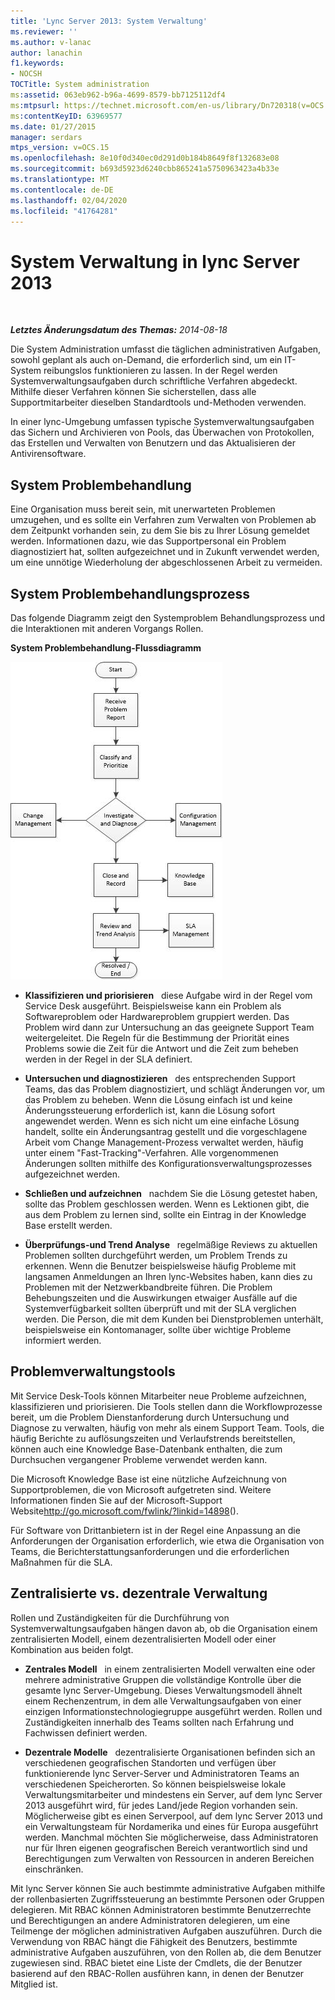 ```yaml
---
title: 'Lync Server 2013: System Verwaltung'
ms.reviewer: ''
ms.author: v-lanac
author: lanachin
f1.keywords:
- NOCSH
TOCTitle: System administration
ms:assetid: 063eb962-b96a-4699-8579-bb7125112df4
ms:mtpsurl: https://technet.microsoft.com/en-us/library/Dn720318(v=OCS.15)
ms:contentKeyID: 63969577
ms.date: 01/27/2015
manager: serdars
mtps_version: v=OCS.15
ms.openlocfilehash: 8e10f0d340ec0d291d0b184b8649f8f132683e08
ms.sourcegitcommit: b693d5923d6240cbb865241a5750963423a4b33e
ms.translationtype: MT
ms.contentlocale: de-DE
ms.lasthandoff: 02/04/2020
ms.locfileid: "41764281"
---
```

<div data-xmlns="http://www.w3.org/1999/xhtml">

<div class="topic" data-xmlns="http://www.w3.org/1999/xhtml" data-msxsl="urn:schemas-microsoft-com:xslt" data-cs="http://msdn.microsoft.com/en-us/">

<div data-asp="http://msdn2.microsoft.com/asp">

# <a name="system-administration-in-lync-server-2013"></a>System Verwaltung in lync Server 2013

</div>

<div id="mainSection">

<div id="mainBody">

<span> </span>

_**Letztes Änderungsdatum des Themas:** 2014-08-18_

Die System Administration umfasst die täglichen administrativen Aufgaben, sowohl geplant als auch on-Demand, die erforderlich sind, um ein IT-System reibungslos funktionieren zu lassen. In der Regel werden Systemverwaltungsaufgaben durch schriftliche Verfahren abgedeckt. Mithilfe dieser Verfahren können Sie sicherstellen, dass alle Supportmitarbeiter dieselben Standardtools und-Methoden verwenden.

In einer lync-Umgebung umfassen typische Systemverwaltungsaufgaben das Sichern und Archivieren von Pools, das Überwachen von Protokollen, das Erstellen und Verwalten von Benutzern und das Aktualisieren der Antivirensoftware.

<div>

## <a name="system-troubleshooting"></a>System Problembehandlung

Eine Organisation muss bereit sein, mit unerwarteten Problemen umzugehen, und es sollte ein Verfahren zum Verwalten von Problemen ab dem Zeitpunkt vorhanden sein, zu dem Sie bis zu Ihrer Lösung gemeldet werden. Informationen dazu, wie das Supportpersonal ein Problem diagnostiziert hat, sollten aufgezeichnet und in Zukunft verwendet werden, um eine unnötige Wiederholung der abgeschlossenen Arbeit zu vermeiden.

</div>

<div>

## <a name="system-troubleshooting-process"></a>System Problembehandlungsprozess

Das folgende Diagramm zeigt den Systemproblem Behandlungsprozess und die Interaktionen mit anderen Vorgangs Rollen.

**System Problembehandlung-Flussdiagramm**

![Flussdiagramm für die Systemproblembehandlung](images/Dn720318.869d0b89-6473-4b1f-9d90-59604b4b8e98(OCS.15).jpg "Flussdiagramm für die Systemproblembehandlung")

  - **Klassifizieren und priorisieren**   diese Aufgabe wird in der Regel vom Service Desk ausgeführt. Beispielsweise kann ein Problem als Softwareproblem oder Hardwareproblem gruppiert werden. Das Problem wird dann zur Untersuchung an das geeignete Support Team weitergeleitet. Die Regeln für die Bestimmung der Priorität eines Problems sowie die Zeit für die Antwort und die Zeit zum beheben werden in der Regel in der SLA definiert.

  - **Untersuchen und diagnostizieren**   des entsprechenden Support Teams, das das Problem diagnostiziert, und schlägt Änderungen vor, um das Problem zu beheben. Wenn die Lösung einfach ist und keine Änderungssteuerung erforderlich ist, kann die Lösung sofort angewendet werden. Wenn es sich nicht um eine einfache Lösung handelt, sollte ein Änderungsantrag gestellt und die vorgeschlagene Arbeit vom Change Management-Prozess verwaltet werden, häufig unter einem "Fast-Tracking"-Verfahren. Alle vorgenommenen Änderungen sollten mithilfe des Konfigurationsverwaltungsprozesses aufgezeichnet werden.

  - **Schließen und aufzeichnen**   nachdem Sie die Lösung getestet haben, sollte das Problem geschlossen werden. Wenn es Lektionen gibt, die aus dem Problem zu lernen sind, sollte ein Eintrag in der Knowledge Base erstellt werden.

  - **Überprüfungs-und Trend Analyse**   regelmäßige Reviews zu aktuellen Problemen sollten durchgeführt werden, um Problem Trends zu erkennen. Wenn die Benutzer beispielsweise häufig Probleme mit langsamen Anmeldungen an Ihren lync-Websites haben, kann dies zu Problemen mit der Netzwerkbandbreite führen. Die Problem Behebungszeiten und die Auswirkungen etwaiger Ausfälle auf die Systemverfügbarkeit sollten überprüft und mit der SLA verglichen werden. Die Person, die mit dem Kunden bei Dienstproblemen unterhält, beispielsweise ein Kontomanager, sollte über wichtige Probleme informiert werden.

</div>

<div>

## <a name="issue-management-tools"></a>Problemverwaltungstools

Mit Service Desk-Tools können Mitarbeiter neue Probleme aufzeichnen, klassifizieren und priorisieren. Die Tools stellen dann die Workflowprozesse bereit, um die Problem Dienstanforderung durch Untersuchung und Diagnose zu verwalten, häufig von mehr als einem Support Team. Tools, die häufig Berichte zu auflösungszeiten und Verlaufstrends bereitstellen, können auch eine Knowledge Base-Datenbank enthalten, die zum Durchsuchen vergangener Probleme verwendet werden kann.

Die Microsoft Knowledge Base ist eine nützliche Aufzeichnung von Supportproblemen, die von Microsoft aufgetreten sind. Weitere Informationen finden Sie auf der Microsoft-Support Website<http://go.microsoft.com/fwlink/?linkid=14898>().

Für Software von Drittanbietern ist in der Regel eine Anpassung an die Anforderungen der Organisation erforderlich, wie etwa die Organisation von Teams, die Berichterstattungsanforderungen und die erforderlichen Maßnahmen für die SLA.

</div>

<div>

## <a name="centralized-vs-decentralized-administration"></a>Zentralisierte vs. dezentrale Verwaltung

Rollen und Zuständigkeiten für die Durchführung von Systemverwaltungsaufgaben hängen davon ab, ob die Organisation einem zentralisierten Modell, einem dezentralisierten Modell oder einer Kombination aus beiden folgt.

  - **Zentrales Modell**   in einem zentralisierten Modell verwalten eine oder mehrere administrative Gruppen die vollständige Kontrolle über die gesamte lync Server-Umgebung. Dieses Verwaltungsmodell ähnelt einem Rechenzentrum, in dem alle Verwaltungsaufgaben von einer einzigen Informationstechnologiegruppe ausgeführt werden. Rollen und Zuständigkeiten innerhalb des Teams sollten nach Erfahrung und Fachwissen definiert werden.

  - **Dezentrale Modelle**   dezentralisierte Organisationen befinden sich an verschiedenen geografischen Standorten und verfügen über funktionierende lync Server-Server und Administratoren Teams an verschiedenen Speicherorten. So können beispielsweise lokale Verwaltungsmitarbeiter und mindestens ein Server, auf dem lync Server 2013 ausgeführt wird, für jedes Land/jede Region vorhanden sein. Möglicherweise gibt es einen Serverpool, auf dem lync Server 2013 und ein Verwaltungsteam für Nordamerika und eines für Europa ausgeführt werden. Manchmal möchten Sie möglicherweise, dass Administratoren nur für Ihren eigenen geografischen Bereich verantwortlich sind und Berechtigungen zum Verwalten von Ressourcen in anderen Bereichen einschränken.

Mit lync Server können Sie auch bestimmte administrative Aufgaben mithilfe der rollenbasierten Zugriffssteuerung an bestimmte Personen oder Gruppen delegieren. Mit RBAC können Administratoren bestimmte Benutzerrechte und Berechtigungen an andere Administratoren delegieren, um eine Teilmenge der möglichen administrativen Aufgaben auszuführen. Durch die Verwendung von RBAC hängt die Fähigkeit des Benutzers, bestimmte administrative Aufgaben auszuführen, von den Rollen ab, die dem Benutzer zugewiesen sind. RBAC bietet eine Liste der Cmdlets, die der Benutzer basierend auf den RBAC-Rollen ausführen kann, in denen der Benutzer Mitglied ist.

</div>

</div>

<span> </span>

</div>

</div>

</div>

